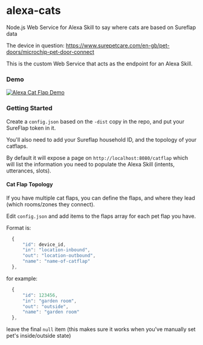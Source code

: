 # alexa-cats
Node.js Web Service for Alexa Skill to say where cats are based on Sureflap data

The device in question: https://www.surepetcare.com/en-gb/pet-doors/microchip-pet-door-connect

This is the custom Web Service that acts as the endpoint for an Alexa Skill. 

### Demo

[![Alexa Cat Flap Demo](https://img.youtube.com/vi/2CwArWuvpXA/0.jpg)](https://www.youtube.com/watch?v=2CwArWuvpXA)

### Getting Started
Create a `config.json` based on the `-dist` copy in the repo, and put your SureFlap token in it.

You'll also need to add your Sureflap household ID, and the topology of your catflaps.

By default it will expose a page on `http://localhost:8080/catflap` which will list the information you need to populate the Alexa Skill (intents, utterances, slots). 

#### Cat Flap Topology

If you have multiple cat flaps, you can define the flaps, and where they lead (which rooms/zones they connect).

Edit `config.json` and add items to the flaps array for each pet flap you have.

Format is:

```javascript
  {
      "id": device_id,
      "in": "location-inbound",
      "out": "location-outbound",
      "name": "name-of-catflap"
  },
```

for example:

```javascript
  {
      "id": 123456,
      "in": "garden room",
      "out": "outside",
      "name": "garden room"
  },
```

leave the final `null` item (this makes sure it works when you've manually set pet's inside/outside state)
